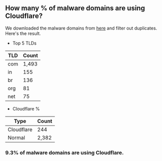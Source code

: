 ## How many % of malware domains are using Cloudflare?


We downloaded the malware domains from [here](https://urlhaus.abuse.ch) and filter out duplicates.
Here's the result.


[//]: # (start replacement)


- Top 5 TLDs

| TLD | Count |
| --- | --- |
| com | 1,493 |
| in | 155 |
| br | 136 |
| org | 81 |
| net | 75 |


- Cloudflare %

| Type | Count |
| --- | --- |
| Cloudflare | 244 |
| Normal | 2,382 |


### 9.3% of malware domains are using Cloudflare.